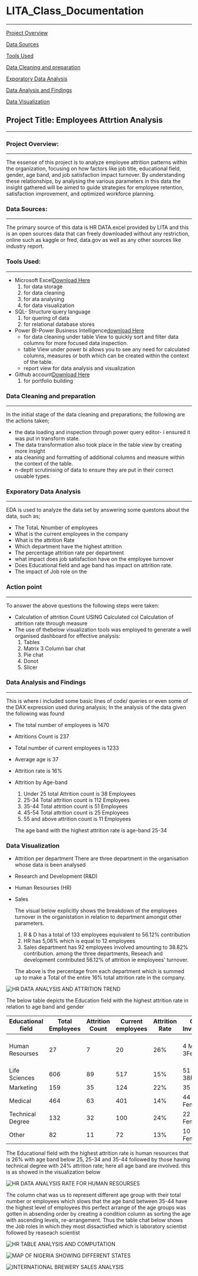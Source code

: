 # LITA_Class_Documentation
---       

[Project Overview](#project-overview)

[Data Sources](#data-sources)

[Tools Used](#tools-used)

[Data Cleaning and preparation](#data-cleaning-and-preparation)

[Exporatory Data Analysis](#exporatory-data-analysis)

[Data Analysis and Findings](#data-analysis-and-findings)

[Data Visualization](#data-visualization)




## Project Title: Employees Attrtion  Analysis
---                          

### Project Overview:
---              
The essense of this project is to analyze employee attrition patterns within the organization, focusing on how factors like job title, educational field, gender, age band, and job satisfaction impact turnover. By understanding these relationships, by analysing the various parameters in this data the insight gathered will be aimed to guide strategies for employee retention, satisfaction improvement, and optimized workforce planning.

### Data Sources:
---       
The primary source of this data is HR DATA.excel provided by LITA and this is an open sources data that can freely downloaded without any restriction, online such as kaggle or fred, data.gov as well as any other sources like industry report.

### Tools Used:
---        
- Microsoft Excel[Download Here](https://www.microsoft.com)
   1. for data storage
   2. for data cleaning
   3. for ata analysing
   4. for data visualization
- SQL- Structure query language
   1.  for quering of data
   2. for relational database stores
- Power BI-Power Business Intelligence[download Here](https://www.microsoft.com)
  - for data cleaning under table View  to quickly sort and filter data columns for more focused data inspection.
  - table View under power bi allows you to see any need for calculated columns, measures or both which can be created within the context of the table.
   - report view for data analysis and visualization
- Github account[Download Here](https://www.github.com)
  1. for portfolio building

### Data Cleaning and preparation
---
In the initial stage of the data cleaning and preparations; the following are the actions taken;
  -  the data loading and inspection through power query editor- i ensured it was put in transform state.
  -  The data transformation also took place in the table view by creating more insight
  -  ata cleaning and formatting of additional columns and measure within the context of the table.
  -  n-deptt scrutinising of data to ensure they are put in their correct usuable types.

### Exporatory Data Analysis
---
 EDA is used to analyze the data set by answering some questons about the data, such as;
  - The TotaL Nnumber of employees
  - What is the current employees in the company
  - What is the attrition Rate
  - Which department have the highest attrition
  - The percentage attrition rate per department
  - what impact does job satisfaction have on the employee turnover
  - Does Educational field and age band has impact on attrition rate.
  - The impact of Job role on the

### Action point
---
To answer the above questions the following steps were taken:
 - Calculation of attrition Count USING Calculated col Calculation of attrition rate through measure
 - The use of thebelow visualization tools was employed to generate a well organised dashboard for effective analysis:
   1. Tables
   2. Matrix
   3  Column bar chat
   4. Pie chat
   5. Donot
   6. Slicer



### Data Analysis and Findings
---
 This is where i included some basic lines of code/ queries or even some of the DAX expression used during analysis;
 In the analysis of the data given the following was found

- The total number of employees is 1470

- Attritions Count  is 237

- Total number of current employees is 1233

- Average age is 37

- Attrition rate is 16%
- Attrition by Age-band
   1. Under 25 total Attrition count is 38 Employees
   2. 25-34 Total attrition count is 112 Employees
   3. 35-44 Total attrition count is 51 Employees
   4. 45-54 Total attrition count is 25 Employees
   5. 55 and above attrition count is 11 Employees
 
   The age band with the highest attrition rate is age-band 25-34
 

### Data Visualization

- Attrition per department
There are three department in the organisation whose data is been analysed 
- Research and Development (R&D)
- Human Resourses (HR)
- Sales
  
  The visual below explicitly shows the breakdown of the employees turnover in the organistation in relation to department amongst other parameters.
  
  1. R & D has a total of 133 employees equivalent to  56.12% contribution
  2. HR has 5,06% which is equal to 12 employees
  3. Sales department has 92 employees involved amounting to  38.82% contribution.
    among the three departments, Reseach and development contributed 56.12% of attrition ie employees' turnover.
     
  The above is the percentage from each department which is summed up to make a Total of the entire 16% total attrition rate in the company.

     


![HR DATA ANALYSIS AND ATTRITION TREND](https://github.com/user-attachments/assets/b003b67c-dffd-4aaf-a497-43b0f16d3412)










The below table depicts the Education field with the highest attrition rate in relation to age band and gender


|Educational field|Total Employees|Attrition Count|Current employees|Attrition Rate |Gender Involvement|Age Band        |
|-----------------|---------------|---------------|-----------------|---------------|------------------|----------------|
|Human Resourses  |27             |7              |20               |26%            |4 Male 3Female    |All except 45years & above|
|Life Sciences    |606            |89             |517              |15%            |51 male & 38Female| All            |
|Marketing        |159            |35             |124              |22%            |35 Male           | All            |
|Medical          |464            |63             |401              |14%            |44 Male 19 Female | All            |
|Technical Degree |132            |32             |100              |24%            |22 Male 10 Female | All            |
|Other            |82             |11             |72               |13%            |10 Male 1 Female  |Except 55above  |



The Educational field with the highest attrition rate is human resources that is 26% with age band below 25, 25-34 and 35-44
followed by those having technical degree with 24% attrition rate; here all age band are involved.
this is as showed in the visualization below







![HR DATA ANALYSIS RATE FOR HUMAN RESOURSES](https://github.com/user-attachments/assets/a67c4216-50c9-49fd-a0ab-3049e75a659c)




The column chat was us to represent different age group with their total number or employees which slows that the age band between 35-44 have the highest level of employees
this perfect arrange of the age groups was gotten in absending order by creating a condition column as sorting the age  with ascending levels, re-arrangement.
Thus the table chat below shows the Job roles in which they most dissactisfied which is laboratory scientist followed by reaseach scientist


![HR TABLE ANALYSIS AND COMPUTATION](https://github.com/user-attachments/assets/7033258f-8f2d-4d32-b904-5dc61f422f9b)





![MAP OF NIGERIA SHOWING DIFFERENT STATES](https://github.com/user-attachments/assets/d7e22830-b6ce-45db-ace6-70d55c669363)




![INTERNATIONAL BREWERY SALES ANALYSIS](https://github.com/user-attachments/assets/a5f1b4ce-8187-4da7-b30b-a573f127b75f)

